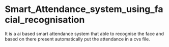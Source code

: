 # Smart_Attendance_system_using_facial_recognisation
It is a ai based smart attendance system that able to recognise the face and based on there present automatically put the attendance in a cvs file.

